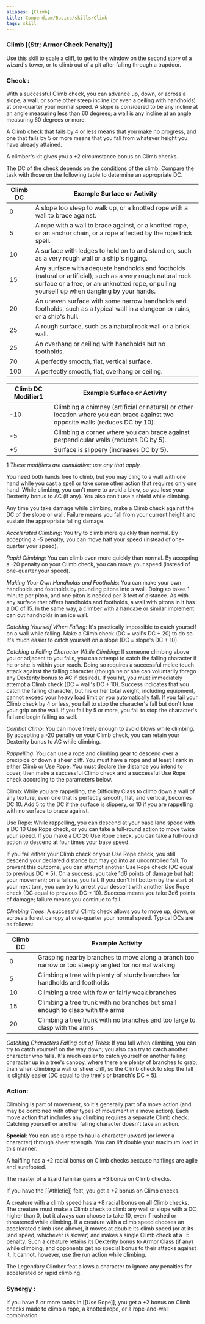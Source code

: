 ```yaml
---
aliases: [Climb]
title: Compendium/Basics/skills/Climb
tags: skill
---
```

### Climb [(Str; Armor Check Penalty)]
Use this skill to scale a cliff, to get to the window on the second story of a wizard's tower, or to climb out of a pit after falling through a trapdoor.

### Check : 
With a successful Climb check, you can advance up, down, or across a slope, a wall, or some other steep incline (or even a ceiling with handholds) at one-quarter your normal speed. A slope is considered to be any incline at an angle measuring less than 60 degrees; a wall is any incline at an angle measuring 60 degrees or more.

A Climb check that fails by 4 or less means that you make no progress, and one that fails by 5 or more means that you fall from whatever height you have already attained.

A climber's kit gives you a +2 circumstance bonus on Climb checks.

The DC of the check depends on the conditions of the climb. Compare the task with those on the following table to determine an appropriate DC.

|Climb DC|Example Surface or Activity|
|---|---|
|0|A slope too steep to walk up, or a knotted rope with a wall to brace against.|
|5|A rope with a wall to brace against, or a knotted rope, or an anchor chain, or a rope affected by the rope trick spell.|
|10|A surface with ledges to hold on to and stand on, such as a very rough wall or a ship's rigging.|
|15|Any surface with adequate handholds and footholds (natural or artificial), such as a very rough natural rock surface or a tree, or an unknotted rope, or pulling yourself up when dangling by your hands.|
|20|An uneven surface with some narrow handholds and footholds, such as a typical wall in a dungeon or ruins, or a ship's hull.|
|25|A rough surface, such as a natural rock wall or a brick wall.|
|25|An overhang or ceiling with handholds but no footholds.|
|70|A perfectly smooth, flat, vertical surface.|
|100|A perfectly smooth, flat, overhang or ceiling.|

|Climb DC Modifier1|Example Surface or Activity|
|---|---|
|-10|Climbing a chimney (artificial or natural) or other location where you can brace against two opposite walls (reduces DC by 10).|
|-5|Climbing a corner where you can brace against perpendicular walls (reduces DC by 5).|
|+5|Surface is slippery (increases DC by 5).|
1 _These modifiers are cumulative; use any that apply._

You need both hands free to climb, but you may cling to a wall with one hand while you cast a spell or take some other action that requires only one hand. While climbing, you can't move to avoid a blow, so you lose your Dexterity bonus to AC (if any). You also can't use a shield while climbing.

Any time you take damage while climbing, make a Climb check against the DC of the slope or wall. Failure means you fall from your current height and sustain the appropriate falling damage.

_Accelerated Climbing_: You try to climb more quickly than normal. By accepting a -5 penalty, you can move half your speed (instead of one-quarter your speed).

_Rapid Climbing_: You can climb even more quickly than normal. By accepting a -20 penalty on your Climb check, you can move your speed (instead of one-quarter your speed).

_Making Your Own Handholds and Footholds_: You can make your own handholds and footholds by pounding pitons into a wall. Doing so takes 1 minute per piton, and one piton is needed per 3 feet of distance. As with any surface that offers handholds and footholds, a wall with pitons in it has a DC of 15. In the same way, a climber with a handaxe or similar implement can cut handholds in an ice wall.

_Catching Yourself When Falling_: It's practically impossible to catch yourself on a wall while falling. Make a Climb check (DC = wall's DC + 20) to do so. It's much easier to catch yourself on a slope (DC = slope's DC + 10).

_Catching a Falling Character While Climbing_: If someone climbing above you or adjacent to you falls, you can attempt to catch the falling character if he or she is within your reach. Doing so requires a successful melee touch attack against the falling character (though he or she can voluntarily forego any Dexterity bonus to AC if desired). If you hit, you must immediately attempt a Climb check (DC = wall's DC + 10). Success indicates that you catch the falling character, but his or her total weight, including equipment, cannot exceed your heavy load limit or you automatically fall. If you fail your Climb check by 4 or less, you fail to stop the character's fall but don't lose your grip on the wall. If you fail by 5 or more, you fail to stop the character's fall and begin falling as well.

_Combat Climb_: You can move freely enough to avoid blows while climbing. By accepting a -20 penalty on your Climb check, you can retain your Dexterity bonus to AC while climbing.

_Rappelling_: You can use a rope and climbing gear to descend over a precipice or down a sheer cliff. You must have a rope and at least 1 rank in either Climb or Use Rope. You must declare the distance you intend to cover, then make a successful Climb check and a successful Use Rope check according to the parameters below.

Climb: While you are rappelling, the Difficulty Class to climb down a wall of any texture, even one that is perfectly smooth, flat, and vertical, becomes DC 10. Add 5 to the DC if the surface is slippery, or 10 if you are rappelling with no surface to brace against.

Use Rope: While rappelling, you can descend at your base land speed with a DC 10 Use Rope check, or you can take a full-round action to move twice your speed. If you make a DC 20 Use Rope check, you can take a full-round action to descend at four times your base speed.

If you fail either your Climb check or your Use Rope check, you still descend your declared distance but may go into an uncontrolled fall. To prevent this outcome, you can attempt another Use Rope check (DC equal to previous DC + 5). On a success, you take 1d6 points of damage but halt your movement; on a failure, you fall. If you don't hit bottom by the start of your next turn, you can try to arrest your descent with another Use Rope check (DC equal to previous DC + 10). Success means you take 3d6 points of damage; failure means you continue to fall.

_Climbing Trees_: A successful Climb check allows you to move up, down, or across a forest canopy at one-quarter your normal speed. Typical DCs are as follows:

|Climb DC|Example Activity|
|---|---|
|0|Grasping nearby branches to move along a branch too narrow or too steeply angled for normal walking|
|5|Climbing a tree with plenty of sturdy branches for handholds and footholds|
|10|Climbing a tree with few or fairly weak branches|
|15|Climbing a tree trunk with no branches but small enough to clasp with the arms|
|20|Climbing a tree trunk with no branches and too large to clasp with the arms|

_Catching Characters Falling out of Trees_: If you fall when climbing, you can try to catch yourself on the way down; you also can try to catch another character who falls. It's much easier to catch yourself or another falling character up in a tree's canopy, where there are plenty of branches to grab, than when climbing a wall or sheer cliff, so the Climb check to stop the fall is slightly easier (DC equal to the tree's or branch's DC + 5).

### Action: 
Climbing is part of movement, so it's generally part of a move action (and may be combined with other types of movement in a move action). Each move action that includes any climbing requires a separate Climb check. Catching yourself or another falling character doesn't take an action.

**Special**: You can use a rope to haul a character upward (or lower a character) through sheer strength. You can lift double your maximum load in this manner.

A halfling has a +2 racial bonus on Climb checks because halflings are agile and surefooted.

The master of a lizard familiar gains a +3 bonus on Climb checks.

If you have the [[Athletic]] feat, you get a +2 bonus on Climb checks.

A creature with a climb speed has a +8 racial bonus on all Climb checks. The creature must make a Climb check to climb any wall or slope with a DC higher than 0, but it always can choose to take 10, even if rushed or threatened while climbing. If a creature with a climb speed chooses an accelerated climb (see above), it moves at double its climb speed (or at its land speed, whichever is slower) and makes a single Climb check at a -5 penalty. Such a creature retains its Dexterity bonus to Armor Class (if any) while climbing, and opponents get no special bonus to their attacks against it. It cannot, however, use the run action while climbing.

The Legendary Climber feat allows a character to ignore any penalties for accelerated or rapid climbing.

### Synergy : 
If you have 5 or more ranks in [[Use Rope]], you get a +2 bonus on Climb checks made to climb a rope, a knotted rope, or a rope-and-wall combination.